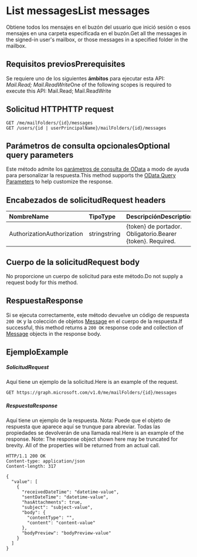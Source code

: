 # <a name="list-messages"></a><span data-ttu-id="27f33-101">List messages</span><span class="sxs-lookup"><span data-stu-id="27f33-101">List messages</span></span>

<span data-ttu-id="27f33-102">Obtiene todos los mensajes en el buzón del usuario que inició sesión o esos mensajes en una carpeta especificada en el buzón.</span><span class="sxs-lookup"><span data-stu-id="27f33-102">Get all the messages in the signed-in user's mailbox, or those messages in a specified folder in the mailbox.</span></span>
## <a name="prerequisites"></a><span data-ttu-id="27f33-103">Requisitos previos</span><span class="sxs-lookup"><span data-stu-id="27f33-103">Prerequisites</span></span>
<span data-ttu-id="27f33-104">Se requiere uno de los siguientes **ámbitos** para ejecutar esta API: *Mail.Read; Mail.ReadWrite*</span><span class="sxs-lookup"><span data-stu-id="27f33-104">One of the following scopes is required to execute this API: Mail.Read; Mail.ReadWrite</span></span>
## <a name="http-request"></a><span data-ttu-id="27f33-105">Solicitud HTTP</span><span class="sxs-lookup"><span data-stu-id="27f33-105">HTTP request</span></span>
<!-- { "blockType": "ignored" } -->
```http
GET /me/mailFolders/{id}/messages
GET /users/{id | userPrincipalName}/mailFolders/{id}/messages
```
## <a name="optional-query-parameters"></a><span data-ttu-id="27f33-106">Parámetros de consulta opcionales</span><span class="sxs-lookup"><span data-stu-id="27f33-106">Optional query parameters</span></span>
<span data-ttu-id="27f33-107">Este método admite los [parámetros de consulta de OData](http://developer.microsoft.com/en-us/graph/docs/overview/query_parameters) a modo de ayuda para personalizar la respuesta.</span><span class="sxs-lookup"><span data-stu-id="27f33-107">This method supports the [OData Query Parameters](http://developer.microsoft.com/en-us/graph/docs/overview/query_parameters) to help customize the response.</span></span>
## <a name="request-headers"></a><span data-ttu-id="27f33-108">Encabezados de solicitud</span><span class="sxs-lookup"><span data-stu-id="27f33-108">Request headers</span></span>
| <span data-ttu-id="27f33-109">Nombre</span><span class="sxs-lookup"><span data-stu-id="27f33-109">Name</span></span>       | <span data-ttu-id="27f33-110">Tipo</span><span class="sxs-lookup"><span data-stu-id="27f33-110">Type</span></span> | <span data-ttu-id="27f33-111">Descripción</span><span class="sxs-lookup"><span data-stu-id="27f33-111">Description</span></span>|
|:-----------|:------|:----------|
| <span data-ttu-id="27f33-112">Authorization</span><span class="sxs-lookup"><span data-stu-id="27f33-112">Authorization</span></span>  | <span data-ttu-id="27f33-113">string</span><span class="sxs-lookup"><span data-stu-id="27f33-113">string</span></span>  | <span data-ttu-id="27f33-p101">{token} de portador. Obligatorio.</span><span class="sxs-lookup"><span data-stu-id="27f33-p101">Bearer {token}. Required.</span></span> |

## <a name="request-body"></a><span data-ttu-id="27f33-116">Cuerpo de la solicitud</span><span class="sxs-lookup"><span data-stu-id="27f33-116">Request body</span></span>
<span data-ttu-id="27f33-117">No proporcione un cuerpo de solicitud para este método.</span><span class="sxs-lookup"><span data-stu-id="27f33-117">Do not supply a request body for this method.</span></span>

## <a name="response"></a><span data-ttu-id="27f33-118">Respuesta</span><span class="sxs-lookup"><span data-stu-id="27f33-118">Response</span></span>

<span data-ttu-id="27f33-119">Si se ejecuta correctamente, este método devuelve un código de respuesta `200 OK` y la colección de objetos [Message](../resources/message.md) en el cuerpo de la respuesta.</span><span class="sxs-lookup"><span data-stu-id="27f33-119">If successful, this method returns a `200 OK` response code and collection of [Message](../resources/message.md) objects in the response body.</span></span>
## <a name="example"></a><span data-ttu-id="27f33-120">Ejemplo</span><span class="sxs-lookup"><span data-stu-id="27f33-120">Example</span></span>
##### <a name="request"></a><span data-ttu-id="27f33-121">Solicitud</span><span class="sxs-lookup"><span data-stu-id="27f33-121">Request</span></span>
<span data-ttu-id="27f33-122">Aquí tiene un ejemplo de la solicitud.</span><span class="sxs-lookup"><span data-stu-id="27f33-122">Here is an example of the request.</span></span>
<!-- {
  "blockType": "request",
  "name": "get_messages"
}-->
```http
GET https://graph.microsoft.com/v1.0/me/mailFolders/{id}/messages
```
##### <a name="response"></a><span data-ttu-id="27f33-123">Respuesta</span><span class="sxs-lookup"><span data-stu-id="27f33-123">Response</span></span>
<span data-ttu-id="27f33-p102">Aquí tiene un ejemplo de la respuesta. Nota: Puede que el objeto de respuesta que aparece aquí se trunque para abreviar. Todas las propiedades se devolverán de una llamada real.</span><span class="sxs-lookup"><span data-stu-id="27f33-p102">Here is an example of the response. Note: The response object shown here may be truncated for brevity. All of the properties will be returned from an actual call.</span></span>
<!-- {
  "blockType": "response",
  "truncated": true,
  "@odata.type": "microsoft.graph.message",
  "isCollection": true
} -->
```http
HTTP/1.1 200 OK
Content-type: application/json
Content-length: 317

{
  "value": [
    {
      "receivedDateTime": "datetime-value",
      "sentDateTime": "datetime-value",
      "hasAttachments": true,
      "subject": "subject-value",
      "body": {
        "contentType": "",
        "content": "content-value"
      },
      "bodyPreview": "bodyPreview-value"
    }
  ]
}
```

<!-- uuid: 8fcb5dbc-d5aa-4681-8e31-b001d5168d79
2015-10-25 14:57:30 UTC -->
<!-- {
  "type": "#page.annotation",
  "description": "List messages",
  "keywords": "",
  "section": "documentation",
  "tocPath": ""
}-->
